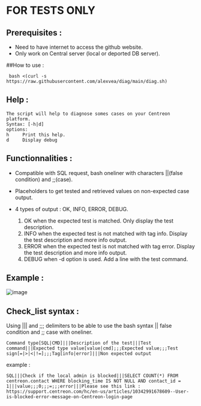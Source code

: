 # FOR TESTS ONLY

## Prerequisites :

* Need to have internet to access the github website.
* Only work on Central server (local or deported DB server).

##How to use : 
```
 bash <(curl -s https://raw.githubusercontent.com/alexvea/diag/main/diag.sh)
```
## Help :
```
The script will help to diagnose somes cases on your Centreon platform.
Syntax: [-h|d]
options:
h     Print this help.
d     Display debug
```

## Functionnalities :

* Compatible with SQL request, bash oneliner with characters ||(false condition) and ;;(case).
* Placeholders to get tested and retrieved values on non-expected case output.
* 4 types of output : OK, INFO, ERROR, DEBUG.

  1. OK when the expected test is matched. Only display the test description.
  2. INFO when the expected test is not matched with tag info. Display the test description and more info output.
  3. ERROR when the expected test is not matched with tag error. Display the test description and more info output.
  4. DEBUG when -d option is used. Add a line with the test command.
 

## Example :
![image](https://github.com/alexvea/diag/assets/35368807/726d4978-ba46-44d5-bc5b-2baa0bde74d5)

## Check_list syntax :

Using ||| and ;;; delimiters to be able to use the bash syntax || false condition and ;; case with oneliner.  

```
Command type[SQL|CMD]|||Description of the test|||Test command|||Expected type value[value|cmd];;;Expected value;;;Test sign[=|>|<|!=];;;Tag[info|error]|||Non expected output
```
example :
```
SQL|||Check if the local admin is blocked|||SELECT COUNT(*) FROM centreon.contact WHERE blocking_time IS NOT NULL AND contact_id = 1|||value;;;0;;;=;;;error|||Please see this link : https://support.centreon.com/hc/en-us/articles/10342991678609--User-is-blocked-error-message-on-Centreon-login-page
```


